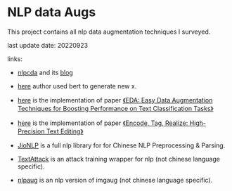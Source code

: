 # NLP data Augs

This project contains all nlp data augmentation techniques I surveyed.

last update date: 20220923

links:

* [nlpcda](https://github.com/425776024/nlpcda) and its [blog](https://blog.csdn.net/jiang425776024/article/details/104724201)

* [here](https://github.com/InsaneLife/NLPDataAugmentation) author used bert to generate new x.

* [here](https://github.com/zhanlaoban/EDA_NLP_for_Chinese) is the implementation of paper [《EDA: Easy Data Augmentation Techniques for Boosting Performance on Text Classification Tasks》](https://arxiv.org/abs/1901.11196)

* [here](https://github.com/tongchangD/text_data_enhancement_with_LaserTagger) is the implementation of paper [《Encode, Tag, Realize: High-Precision Text Editing》](https://arxiv.org/abs/1909.01187)

* [JioNLP](https://github.com/dongrixinyu/JioNLP) is a full nlp library for for Chinese NLP Preprocessing & Parsing.

* [TextAttack](https://github.com/QData/TextAttack) is an attack training wrapper for nlp (not chinese language specific).

* [nlpaug](https://github.com/makcedward/nlpaug) is an nlp version of imgaug (not chinese language specific).